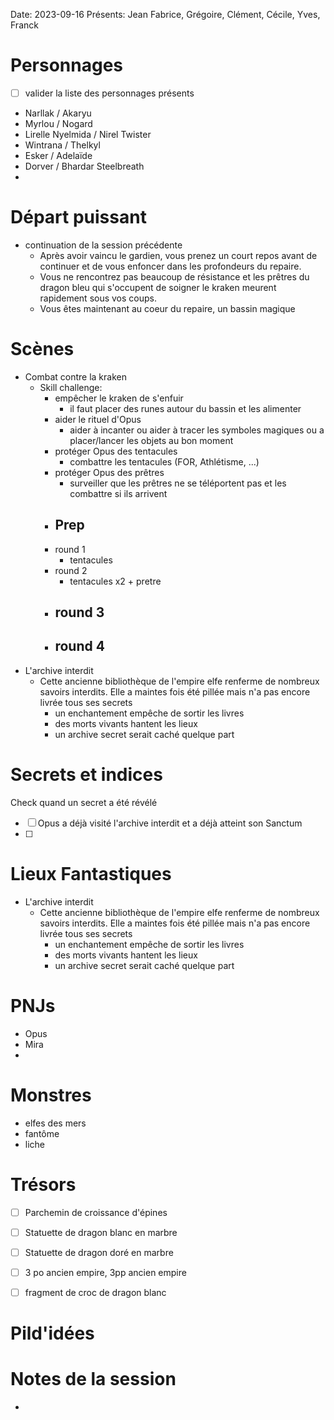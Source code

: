 Date: 2023-09-16
Présents: Jean Fabrice, Grégoire, Clément, Cécile, Yves, Franck


# Personnages
- [ ] valider la liste des personnages présents
- Narllak / Akaryu
- Myrlou / Nogard
- Lirelle Nyelmida / Nirel Twister
- Wintrana / Thelkyl
- Esker / Adelaïde
- Dorver / Bhardar Steelbreath
- 

# Départ puissant
- continuation de la session précédente
	- Après avoir vaincu le gardien, vous prenez un court repos avant de continuer et de vous enfoncer dans les profondeurs du repaire.
	- Vous ne rencontrez pas beaucoup de résistance et les prêtres du dragon bleu qui s'occupent de soigner le kraken meurent rapidement sous vos coups.
	- Vous êtes maintenant au coeur du repaire, un bassin magique

# Scènes
- Combat contre la kraken
	- Skill challenge:
		- empêcher le kraken de s'enfuir
			- il faut placer des runes autour du bassin et les alimenter 
		- aider le rituel d'Opus
			- aider à incanter ou aider à tracer les symboles magiques ou a placer/lancer les objets au bon moment
		- protéger Opus des tentacules
			- combattre les tentacules (FOR, Athlétisme, ...)
		- protéger Opus des prêtres
			- surveiller que les prêtres ne se téléportent pas et les combattre si ils arrivent
		- Prep
			- 
		- round 1
			- tentacules
		- round 2
			- tentacules x2 + pretre
		- round 3
			- 
		- round 4
			- 
- L'archive interdit
	- Cette ancienne bibliothèque de l'empire elfe renferme de nombreux savoirs interdits. Elle a maintes fois été pillée mais n'a pas encore livrée tous ses secrets
		- un enchantement empêche de sortir les livres
		- des morts vivants  hantent les lieux
		- un archive secret serait caché quelque part

# Secrets et indices
Check quand un secret a été révélé
- [ ] Opus a déjà visité l'archive interdit et a déjà atteint son Sanctum
- [ ] 

# Lieux Fantastiques
- L'archive interdit
	- Cette ancienne bibliothèque de l'empire elfe renferme de nombreux savoirs interdits. Elle a maintes fois été pillée mais n'a pas encore livrée tous ses secrets
		- un enchantement empêche de sortir les livres
		- des morts vivants  hantent les lieux
		- un archive secret serait caché quelque part

# PNJs
- Opus
- Mira
- 

# Monstres
- elfes des mers
- fantôme
- liche

# Trésors
- [ ] Parchemin de croissance d'épines
- [ ] Statuette de dragon blanc en marbre
- [ ] Statuette de dragon doré en marbre
- [ ] 3 po ancien empire, 3pp ancien empire
- [ ] fragment de croc de dragon blanc


# Pild'idées
> 

# Notes de la session
- 

